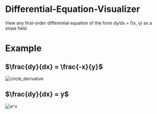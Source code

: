 # Differential-Equation-Visualizer
View any first-order differential equation of the form dy/dx = f(x, y) as a slope field.

# Example
## $\frac{dy}{dx} = \frac{-x}{y}$

![circle_derivative](https://user-images.githubusercontent.com/49791407/178153593-e4d2dbbd-4cfb-4ebb-b060-74bf8aafd124.png)

## $\frac{dy}{dx} = y$
![e^x](https://user-images.githubusercontent.com/49791407/178154857-8f7ddbf2-ce2b-4cf7-83b7-dd323891ebdc.png)
